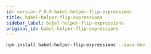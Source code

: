 ```yaml
---
id: version-7.0.0-babel-helper-flip-expressions
title: babel-helper-flip-expressions
sidebar_label: babel-helper-flip-expressions
original_id: babel-helper-flip-expressions
---
```


```sh
npm install babel-helper-flip-expressions --save-dev
```

